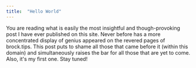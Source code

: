 ```yaml
---
title:  "Hello World"
---
```

You are reading what is easily the most insightful and though-provoking post I have ever published on this site. Never before has a more concentrated display of genius appeared on the revered pages of brock.tips. This post puts to shame all those that came before it (within this domain) and simultaneously raises the bar for all those that are yet to come. Also, it's my first one. Stay tuned!
